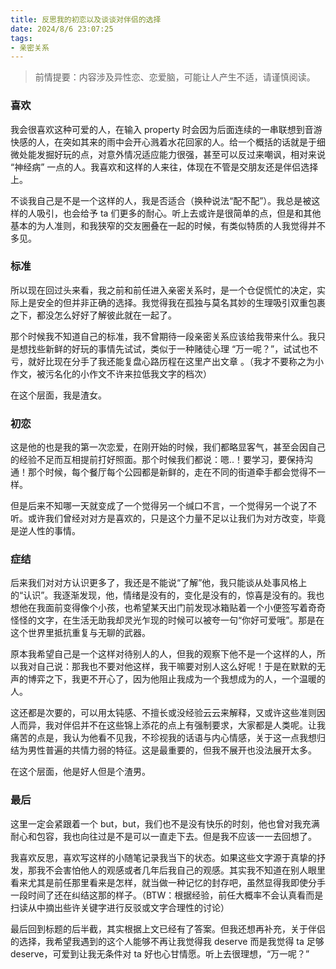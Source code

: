 ```yaml
---
title: 反思我的初恋以及谈谈对伴侣的选择
date: 2024/8/6 23:07:25
tags:
- 亲密关系
---
```




>前情提要：内容涉及异性恋、恋爱脑，可能让人产生不适，请谨慎阅读。

### 喜欢

我会很喜欢这种可爱的人，在输入 property 时会因为后面连续的一串联想到音游快感的人，在突如其来的雨中会开心溅着水花回家的人。给一个概括的话就是于细微处能发掘好玩的点，对意外情况适应能力很强，甚至可以反过来嘲讽，相对来说 “神经病” 一点的人。我喜欢和这样的人来往，体现在不管是交朋友还是伴侣选择上。

不谈我自己是不是一个这样的人，我是否适合（换种说法“配不配”）。我总是被这样的人吸引，也会给予 ta 们更多的耐心。听上去或许是很简单的点，但是和其他基本的为人准则，和我狭窄的交友圈叠在一起的时候，有类似特质的人我觉得并不多见。

### 标准

所以现在回过头来看，我之前和前任进入亲密关系时，是一个仓促慌忙的决定，实际上是安全的但并非正确的选择。我觉得我在孤独与莫名其妙的生理吸引双重包裹之下，都没怎么好好了解彼此就在一起了。

那个时候我不知道自己的标准，我不曾期待一段亲密关系应该给我带来什么。我只是想找些新鲜的好玩的事情先试试，类似于一种赌徒心理 “万一呢？”，试试也不亏，就好比现在分手了我还能复盘心路历程在这里产出文章 。（我才不要称之为小作文，被污名化的小作文不许来拉低我文字的档次）

在这个层面，我是渣女。

### 初恋

这是他的也是我的第一次恋爱，在刚开始的时候，我们都略显客气，甚至会因自己的经验不足而互相提前打好照面。那个时候我们都说：嗯..！要学习，要保持沟通！那个时候，每个餐厅每个公园都是新鲜的，走在不同的街道牵手都会觉得不一样。

但是后来不知哪一天就变成了一个觉得另一个缄口不言，一个觉得另一个说了不听。或许我们曾经对对方是喜欢的，只是这个力量不足以让我们为对方改变，毕竟是逆人性的事情。

### 症结

后来我们对对方认识更多了，我还是不能说“了解”他，我只能谈从处事风格上的“认识”。我逐渐发现，他，情绪是没有的，变化是没有的，惊喜是没有的。我也想他在我面前变得像个小孩，也希望某天出门前发现冰箱贴着一个小便签写着奇奇怪怪的文字，在生活无助我却灵光乍现的时候可以被夸一句“你好可爱哦”。那是在这个世界里抵抗重复与无聊的武器。

原本我希望自己是一个这样对待别人的人，但我的观察下他不是一个这样的人，所以我对自己说：那我也不要对他这样，我干嘛要对别人这么好呢！于是在默默的无声的博弈之下，我更不开心了，因为他阻止我成为一个我想成为的人，一个温暖的人。

这还都是次要的，可以用太钝感、不擅长或没经验云云来解释，又或许这些准则因人而异，我对伴侣并不在这些锦上添花的点上有强制要求，大家都是人类呢。让我痛苦的点是，我认为他看不见我，不珍视我的话语与内心情感，关于这一点我想归结为男性普遍的共情力弱的特征。这是最重要的，但我不展开也没法展开太多。

在这个层面，他是好人但是个渣男。

### 最后

这里一定会紧跟着一个 but，but，我们也不是没有快乐的时刻，他也曾对我充满耐心和包容，我也向往过是不是可以一直走下去。但是我不应该一一去回想了。

我喜欢反思，喜欢写这样的小随笔记录我当下的状态。如果这些文字源于真挚的抒发，那我不会害怕他人的观感或者几年后我自己的观感。其实我不知道在别人眼里看来尤其是前任那里看来是怎样，就当做一种记忆的封存吧，虽然显得我即使分手一段时间了还在纠结这那的样子。（BTW：根据经验，前任大概率不会认真看而是扫读从中摘出些许关键字进行反驳或文字合理性的讨论）

最后回到标题的后半截，其实根据上文已经有了答案。但我还想再补充，关于伴侣的选择，我希望我遇到的这个人能够不再让我觉得我 deserve 而是我觉得 ta 足够 deserve，可爱到让我无条件对 ta 好也心甘情愿。听上去很理想，“万一呢？”
